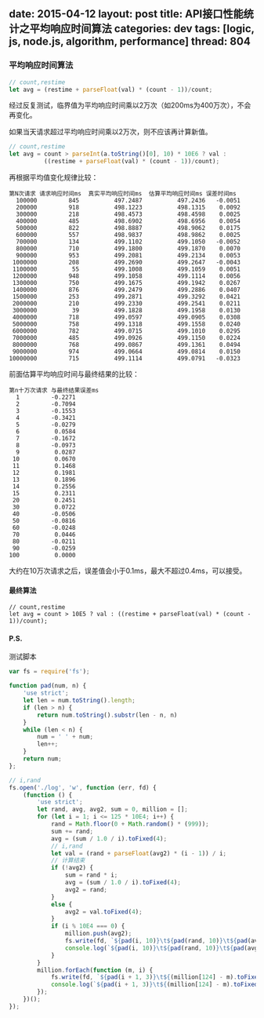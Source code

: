 date: 2015-04-12
layout: post
title: API接口性能统计之平均响应时间算法
categories: dev
tags: [logic, js, node.js, algorithm, performance]
thread: 804
---

### 平均响应时间算法

```js
// count,restime
let avg = (restime + parseFloat(val) * (count - 1))/count;
```

经过反复测试，临界值为平均响应时间乘以2万次（如200ms为400万次），不会再变化。

如果当天请求超过平均响应时间乘以2万次，则不应该再计算新值。

<!-- more -->

```js
// count,restime
let avg = count > parseInt(a.toString()[0], 10) * 10E6 ? val : 
          ((restime + parseFloat(val) * (count - 1))/count);
```

再根据平均值变化规律比较：

    第N次请求 请求响应时间ms  真实平均响应时间ms  估算平均响应时间ms 误差时间ms
      100000         845          497.2487          497.2436   -0.0051
      200000         918          498.1223          498.1315    0.0092
      300000         218          498.4573          498.4598    0.0025
      400000         485          498.6902          498.6956    0.0054
      500000         822          498.8887          498.9062    0.0175
      600000         557          498.9837          498.9862    0.0025
      700000         134          499.1102          499.1050   -0.0052
      800000         710          499.1800          499.1870    0.0070
      900000         953          499.2081          499.2134    0.0053
     1000000         208          499.2690          499.2647   -0.0043
     1100000          55          499.1008          499.1059    0.0051
     1200000         948          499.1058          499.1114    0.0056
     1300000         750          499.1675          499.1942    0.0267
     1400000         876          499.2479          499.2886    0.0407
     1500000         253          499.2871          499.3292    0.0421
     2000000         210          499.2330          499.2541    0.0211
     3000000          39          499.1828          499.1958    0.0130
     4000000         718          499.0597          499.0905    0.0308
     5000000         758          499.1318          499.1558    0.0240
     6000000         782          499.0715          499.1010    0.0295
     7000000         485          499.0926          499.1150    0.0224
     8000000         768          499.0867          499.1361    0.0494
     9000000         974          499.0664          499.0814    0.0150
    10000000         715          499.1114          499.0791   -0.0323


前面估算平均响应时间与最终结果的比较：

    第n十万次请求 与最终结果误差ms
      1         -0.2271
      2         -0.7094
      3         -0.1553
      4         -0.3421
      5         -0.0279
      6          0.0584
      7         -0.1672
      8         -0.0973
      9          0.0287
     10          0.0670
     11          0.1468
     12          0.1981
     13          0.1896
     14          0.2556
     15          0.2311
     20          0.2451
     30          0.0722
     40         -0.0506
     50         -0.0816
     60         -0.0248
     70          0.0446
     80         -0.0211
     90         -0.0259
    100          0.0000


大约在10万次请求之后，误差值会小于0.1ms，最大不超过0.4ms，可以接受。

#### 最终算法

    // count,restime
    let avg = count > 10E5 ? val : ((restime + parseFloat(val) * (count - 1))/count);

#### P.S.

测试脚本

```js
var fs = require('fs');

function pad(num, n) {
    'use strict';
    let len = num.toString().length;
    if (len > n) {
        return num.toString().substr(len - n, n)
    }
    while (len < n) {
        num = ' ' + num;
        len++;
    }
    return num;
};

// i,rand
fs.open('./log', 'w', function (err, fd) {
    (function () {
        'use strict';
        let rand, avg, avg2, sum = 0, million = [];
        for (let i = 1; i <= 125 * 10E4; i++) {
            rand = Math.floor(0 + Math.random() * (999));
            sum += rand;
            avg = (sum / 1.0 / i).toFixed(4);
            // i,rand
            let val = (rand + parseFloat(avg2) * (i - 1)) / i;
            // 计算结束
            if (!avg2) {
                sum = rand * i;
                avg = (sum / 1.0 / i).toFixed(4);
                avg2 = rand;
            }
            else {
                avg2 = val.toFixed(4);
            }
            if (i % 10E4 === 0) {
                million.push(avg2);
                fs.write(fd, `${pad(i, 10)}\t${pad(rand, 10)}\t${pad(avg, 16)}\t${pad(avg2, 16)}\t${pad((avg2 - avg).toFixed(4), 8)}\n`);
                console.log(`${pad(i, 10)}\t${pad(rand, 10)}\t${pad(avg, 16)}\t${pad(avg2, 16)}\t${pad((avg2 - avg).toFixed(4), 8)}`);
            }
        }
        million.forEach(function (m, i) {
            fs.write(fd, `${pad(i + 1, 3)}\t${(million[124] - m).toFixed(4)}\n`);
            console.log(`${pad(i + 1, 3)}\t${(million[124] - m).toFixed(4)}`);
        });
    })();
});
```
